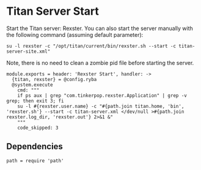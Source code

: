 
# Titan Server Start

Start the Titan server: Rexster. You can also start the server manually with the
following command (assuming default parameter):

```
su -l rexster -c "/opt/titan/current/bin/rexster.sh --start -c titan-server-site.xml"
```

Note, there is no need to clean a zombie pid file before starting the server.


    module.exports = header: 'Rexster Start', handler: ->
      {titan, rexster} = @config.ryba
      @system.execute
        cmd: """
        if ps aux | grep "com.tinkerpop.rexster.Application" | grep -v grep; then exit 3; fi
        su -l #{rexster.user.name} -c "#{path.join titan.home, 'bin', 'rexster.sh'} --start -c titan-server.xml </dev/null >#{path.join rexster.log_dir, 'rexster.out'} 2>&1 &"
        """
        code_skipped: 3

## Dependencies

    path = require 'path'
